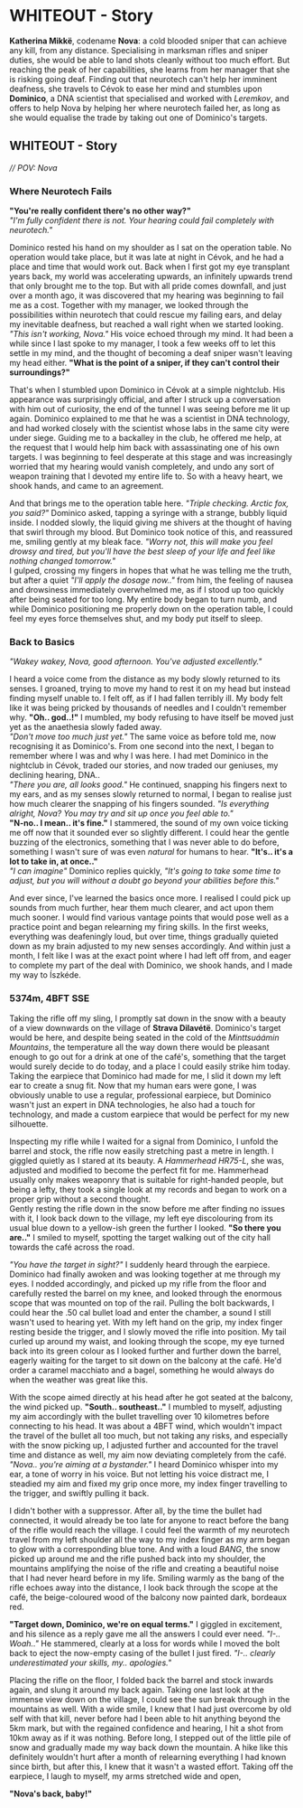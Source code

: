 # WHITEOUT - Story
**Katherina Mikkë**, codename **Nova**: a cold blooded sniper that can achieve any kill, from any distance. Specialising in marksman rifles and sniper duties, she would be able to land shots cleanly without too much effort. But reaching the peak of her capabilities, she learns from her manager that she is risking going deaf. Finding out that neurotech can't help her imminent deafness, she travels to Cévok to ease her mind and stumbles upon **Dominico**, a DNA scientist that specialised and worked with *Leremkov*, and offers to help Nova by helping her where neurotech failed her, as long as she would equalise the trade by taking out one of Dominico's targets.

## WHITEOUT - Story
*// POV: Nova*
### Where Neurotech Fails
**"You're really confident there's no other way?"** \
*"I'm fully confident there is not. Your hearing could fail completely with neurotech."*

Dominico rested his hand on my shoulder as I sat on the operation table. No operation would take place, but it was late at night in Cévok, and he had a place and time that would work out. Back when I first got my eye transplant years back, my world was accelerating upwards, an infinitely upwards trend that only brought me to the top. But with all pride comes downfall, and just over a month ago, it was discovered that my hearing was beginning to fail me as a cost. Together with my manager, we looked through the possibilities within neurotech that could rescue my failing ears, and delay my inevitable deafness, but reached a wall right when we started looking. *"This isn't working, Nova."* His voice echoed through my mind. It had been a while since I last spoke to my manager, I took a few weeks off to let this settle in my mind, and the thought of becoming a deaf sniper wasn't leaving my head either. **"What is the point of a sniper, if they can't control their surroundings?"**

That's when I stumbled upon Dominico in Cévok at a simple nightclub. His appearance was surprisingly official, and after I struck up a conversation with him out of curiosity, the end of the tunnel I was seeing before me lit up again. Dominico explained to me that he was a scientist in DNA technology, and had worked closely with the scientist whose labs in the same city were under siege. Guiding me to a backalley in the club, he offered me help, at the request that I would help him back with assassinating one of his own targets. I was beginning to feel desperate at this stage and was increasingly worried that my hearing would vanish completely, and undo any sort of weapon training that I devoted my entire life to. So with a heavy heart, we shook hands, and came to an agreement.

And that brings me to the operation table here. *"Triple checking. Arctic fox, you said?"* Dominico asked, tapping a syringe with a strange, bubbly liquid inside. I nodded slowly, the liquid giving me shivers at the thought of having that swirl through my blood. But Dominico took notice of this, and reassured me, smiling gently at my bleak face. *"Worry not, this will make you feel drowsy and tired, but you'll have the best sleep of your life and feel like nothing changed tomorrow."* \
I gulped, crossing my fingers in hopes that what he was telling me the truth, but after a quiet *"I'll apply the dosage now.."* from him, the feeling of nausea and drowsiness immediately overwhelmed me, as if I stood up too quickly after being seated for too long. My entire body began to turn numb, and while Dominico positioning me properly down on the operation table, I could feel my eyes force themselves shut, and my body put itself to sleep.
### Back to Basics
*"Wakey wakey, Nova, good afternoon. You've adjusted excellently."* 

I heard a voice come from the distance as my body slowly returned to its senses. I groaned, trying to move my hand to rest it on my head but instead finding myself unable to. I felt off, as if I had fallen terribly ill. My body felt like it was being pricked by thousands of needles and I couldn't remember why. **"Oh.. god..!"** I mumbled, my body refusing to have itself be moved just yet as the anaethesia slowly faded away. \
*"Don't move too much just yet."* The same voice as before told me, now recognising it as Dominico's. From one second into the next, I began to remember where I was and why I was here. I had met Dominico in the nightclub in Cévok, traded our stories, and now traded our geniuses, my declining hearing, DNA.. \
*"There you are, all looks good."* He continued, snapping his fingers next to my ears, and as my senses slowly returned to normal, I began to realise just how much clearer the snapping of his fingers sounded. *"Is everything alright, Nova? You may try and sit up once you feel able to."* \
**"N-no.. I mean.. it's fine."** I stammered, the sound of my own voice ticking me off now that it sounded ever so slightly different. I could hear the gentle buzzing of the electronics, something that I was never able to do before, something I wasn't sure of was even *natural* for humans to hear. **"It's.. it's a lot to take in, at once.."** \
*"I can imagine"* Dominico replies quickly, *"It's going to take some time to adjust, but you will without a doubt go beyond your abilities before this."*

And ever since, I've learned the basics once more. I realised I could pick up sounds from much further, hear them much clearer, and act upon them much sooner. I would find various vantage points that would pose well as a practice point and began relearning my firing skills. In the first weeks, everything was deafeningly loud, but over time, things gradually quieted down as my brain adjusted to my new senses accordingly. And within just a month, I felt like I was at the exact point where I had left off from, and eager to complete my part of the deal with Dominico, we shook hands, and I made my way to Íszkéde.

### 5374m, 4BFT SSE
Taking the rifle off my sling, I promptly sat down in the snow with a beauty of a view downwards on the village of **Strava Dilavétë**. Dominico's target would be here, and despite being seated in the cold of the *Minttsuáámin Mountains*, the temperature all the way down there would be pleasant enough to go out for a drink at one of the café's, something that the target would surely decide to do today, and a place I could easily strike him today. \
Taking the earpiece that Dominico had made for me, I slid it down my left ear to create a snug fit. Now that my human ears were gone, I was obviously unable to use a regular, professional earpiece, but Dominico wasn't just an expert in DNA technologies, he also had a touch for technology, and made a custom earpiece that would be perfect for my new silhouette.

Inspecting my rifle while I waited for a signal from Dominico, I unfold the barrel and stock, the rifle now easily stretching past a metre in length. I giggled quietly as I stared at its beauty. A *Hammerhead HR75-L*, she was, adjusted and modified to become the perfect fit for me. Hammerhead usually only makes weaponry that is suitable for right-handed people, but being a lefty, they took a single look at my records and began to work on a proper grip without a second thought. \
Gently resting the rifle down in the snow before me after finding no issues with it, I look back down to the village, my left eye discolouring from its usual blue down to a yellow-ish green the further I looked. **"So there you are.."** I smiled to myself, spotting the target walking out of the city hall towards the café across the road. 

*"You have the target in sight?"* I suddenly heard through the earpiece. Dominico had finally awoken and was looking together at me through my eyes. I nodded accordingly, and picked up my rifle from the floor and carefully rested the barrel on my knee, and looked through the enormous scope that was mounted on top of the rail. Pulling the bolt backwards, I could hear the .50 cal bullet load and enter the chamber, a sound I still wasn't used to hearing yet. With my left hand on the grip, my index finger resting beside the trigger, and I slowly moved the rifle into position. My tail curled up around my waist, and looking through the scope, my eye turned back into its green colour as I looked further and further down the barrel, eagerly waiting for the target to sit down on the balcony at the café. He'd order a caramel macchiato and a bagel, something he would always do when the weather was great like this.

With the scope aimed directly at his head after he got seated at the balcony, the wind picked up. **"South.. southeast.."** I mumbled to myself, adjusting my aim accordingly with the bullet travelling over 10 kilometres before connecting to his head. It was about a 4BFT wind, which wouldn't impact the travel of the bullet all too much, but not taking any risks, and especially with the snow picking up, I adjusted further and accounted for the travel time and distance as well, my aim now deviating completely from the café. \
*"Nova.. you're aiming at a bystander."* I heard Dominico whisper into my ear, a tone of worry in his voice. But not letting his voice distract me, I steadied my aim and fixed my grip once more, my index finger travelling to the trigger, and swiftly pulling it back.

I didn't bother with a suppressor. After all, by the time the bullet had connected, it would already be too late for anyone to react before the bang of the rifle would reach the village. I could feel the warmth of my neurotech travel from my left shoulder all the way to my index finger as my arm began to glow with a corresponding blue tone. And with a loud *BANG*, the snow picked up around me and the rifle pushed back into my shoulder, the mountains amplifying the noise of the rifle and creating a beautiful noise that I had never heard before in my life. Smiling warmly as the bang of the rifle echoes away into the distance, I look back through the scope at the café, the beige-coloured wood of the balcony now painted dark, bordeaux red. 

**"Target down, Dominico, we're on equal terms."** I giggled in excitement, and his silence as a reply gave me all the answers I could ever need. *"I-.. Woah.."* He stammered, clearly at a loss for words while I moved the bolt back to eject the now-empty casing of the bullet I just fired. *"I-.. clearly underestimated your skills, my.. apologies."*

Placing the rifle on the floor, I folded back the barrel and stock inwards again, and slung it around my back again. Taking one last look at the immense view down on the village, I could see the sun break through in the mountains as well. With a wide smile, I knew that I had just overcome by old self with that kill, never before had I been able to hit anything beyond the 5km mark, but with the regained confidence and hearing, I hit a shot from 10km away as if it was nothing. Before long, I stepped out of the little pile of snow and gradually made my way back down the mountain. A hike like this definitely wouldn't hurt after a month of relearning everything I had known since birth, but after this, I knew that it wasn't a wasted effort. Taking off the earpiece, I laugh to myself, my arms stretched wide and open,

**"Nova's back, baby!"**

